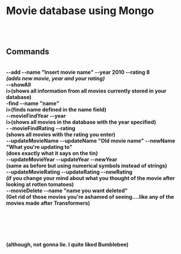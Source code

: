 <h1>Movie database using Mongo</h1>
<br><br>


<h2>Commands</h2>

<br>
<b><b> --add --name "Insert movie name" --year 2010 --rating 8 </b><br><i>(adds new movie, year and your rating)</i>
<br><b> --showAll</b><br>i>(shows all information from all movies currently stored in your database)</i>
<br>
<b>-find --name "name"</b><br>i>(finds name defined in the name field)</i>
<br><b> --movieFindYear --year </b><br>i>(shows all movies in the database with the year specified)</i>
<br><b>- -movieFindRating --rating </b><br></i>(shows all movies with the rating you enter)</i>
<br><b>--updateMovieName --updateName "Old movie name" --newName "What you're updating to" </b><br></i>(does exactly what it says on the tin)</i>
<br><b>--updateMovieYear --updateYear --newYear </b> <br></i>(same as before but using numerical symbols instead of strings)</i>
<br><b>--updateMovieRating --updateRating --newRating </b><br></i>(if you change your mind about what you thought of the movie after looking at rotten tomatoes)</i>
<br><b>--movieDelete --name "name you want deleted" </b><br></i>(Get rid of those movies you're ashamed of seeing....like any of the movies made after Transformers)</i>

<br><br><br><br>
<p>

(although, not gonna lie. I quite liked Bumblebee)</p>
